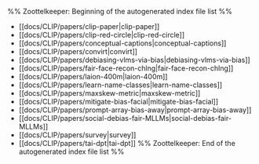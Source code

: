 %% Zoottelkeeper: Beginning of the autogenerated index file list  %%
-  [[docs/CLIP/papers/clip-paper|clip-paper]]
-  [[docs/CLIP/papers/clip-red-circle|clip-red-circle]]
-  [[docs/CLIP/papers/conceptual-captions|conceptual-captions]]
-  [[docs/CLIP/papers/convirt|convirt]]
-  [[docs/CLIP/papers/debiasing-vlms-via-bias|debiasing-vlms-via-bias]]
-  [[docs/CLIP/papers/fair-face-recon-chlng|fair-face-recon-chlng]]
-  [[docs/CLIP/papers/laion-400m|laion-400m]]
-  [[docs/CLIP/papers/learn-name-classes|learn-name-classes]]
-  [[docs/CLIP/papers/maxskew-metric|maxskew-metric]]
-  [[docs/CLIP/papers/mitigate-bias-facial|mitigate-bias-facial]]
-  [[docs/CLIP/papers/prompt-array-bias-away|prompt-array-bias-away]]
-  [[docs/CLIP/papers/social-debias-fair-MLLMs|social-debias-fair-MLLMs]]
-  [[docs/CLIP/papers/survey|survey]]
-  [[docs/CLIP/papers/tai-dpt|tai-dpt]]
%% Zoottelkeeper: End of the autogenerated index file list  %%
